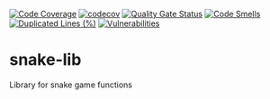 [![Code Coverage](https://github.com/alexandreab/snake-lib/actions/workflows/coverage.js.yml/badge.svg)](https://github.com/alexandreab/snake-lib/actions/workflows/coverage.js.yml)
[![codecov](https://codecov.io/gh/alexandreab/snake-lib/branch/main/graph/badge.svg?token=9C79N2QAH1)](https://codecov.io/gh/alexandreab/snake-lib)
[![Quality Gate Status](https://sonarcloud.io/api/project_badges/measure?project=alexandreab_snake-lib&metric=alert_status)](https://sonarcloud.io/summary/new_code?id=alexandreab_snake-lib)
[![Code Smells](https://sonarcloud.io/api/project_badges/measure?project=alexandreab_snake-lib&metric=code_smells)](https://sonarcloud.io/summary/new_code?id=alexandreab_snake-lib)
[![Duplicated Lines (%)](https://sonarcloud.io/api/project_badges/measure?project=alexandreab_snake-lib&metric=duplicated_lines_density)](https://sonarcloud.io/summary/new_code?id=alexandreab_snake-lib)
[![Vulnerabilities](https://sonarcloud.io/api/project_badges/measure?project=alexandreab_snake-lib&metric=vulnerabilities)](https://sonarcloud.io/summary/new_code?id=alexandreab_snake-lib)


# snake-lib

Library for snake game functions

